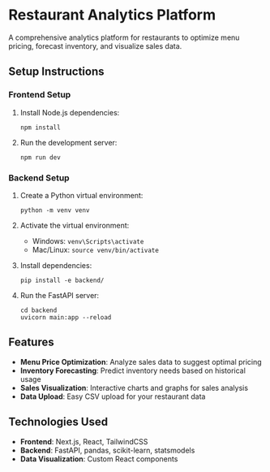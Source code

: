 # Restaurant Analytics Platform

A comprehensive analytics platform for restaurants to optimize menu pricing, forecast inventory, and visualize sales data.

## Setup Instructions

### Frontend Setup

1. Install Node.js dependencies:
   ```
   npm install
   ```

2. Run the development server:
   ```
   npm run dev
   ```

### Backend Setup

1. Create a Python virtual environment:
   ```
   python -m venv venv
   ```

2. Activate the virtual environment:
   - Windows: `venv\Scripts\activate`
   - Mac/Linux: `source venv/bin/activate`

3. Install dependencies:
   ```
   pip install -e backend/
   ```

4. Run the FastAPI server:
   ```
   cd backend
   uvicorn main:app --reload
   ```

## Features

- **Menu Price Optimization**: Analyze sales data to suggest optimal pricing
- **Inventory Forecasting**: Predict inventory needs based on historical usage
- **Sales Visualization**: Interactive charts and graphs for sales analysis
- **Data Upload**: Easy CSV upload for your restaurant data

## Technologies Used

- **Frontend**: Next.js, React, TailwindCSS
- **Backend**: FastAPI, pandas, scikit-learn, statsmodels
- **Data Visualization**: Custom React components

